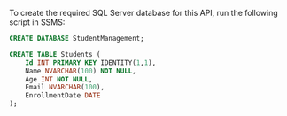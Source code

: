 To create the required SQL Server database for this API, run the following script in SSMS:


```sql
CREATE DATABASE StudentManagement;

CREATE TABLE Students (
    Id INT PRIMARY KEY IDENTITY(1,1),
    Name NVARCHAR(100) NOT NULL,
    Age INT NOT NULL,
    Email NVARCHAR(100),
    EnrollmentDate DATE
);
